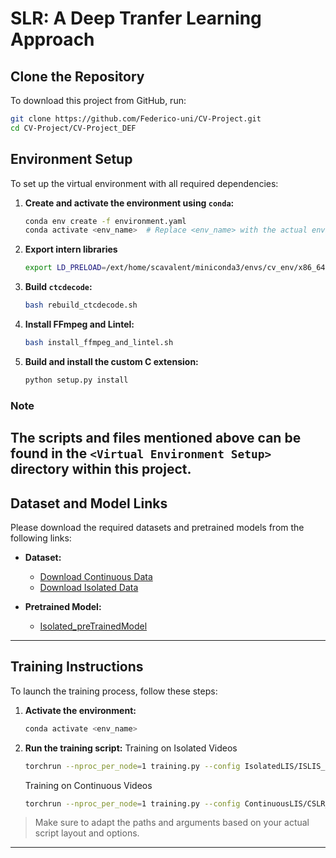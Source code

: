 # SLR: A Deep Tranfer Learning Approach

## Clone the Repository

To download this project from GitHub, run:

```bash
git clone https://github.com/Federico-uni/CV-Project.git
cd CV-Project/CV-Project_DEF
```

## Environment Setup

To set up the virtual environment with all required dependencies:

1. **Create and activate the environment using `conda`:**
   ```bash
   conda env create -f environment.yaml
   conda activate <env_name>  # Replace <env_name> with the actual environment name in the YAML
   ```
2. **Export intern libraries**
   ```bash
   export LD_PRELOAD=/ext/home/scavalent/miniconda3/envs/cv_env/x86_64-conda-linux-gnu/lib/libstdc++.so.6
   ```

3. **Build `ctcdecode`:**
   ```bash
   bash rebuild_ctcdecode.sh
   ```

4. **Install FFmpeg and Lintel:**
   ```bash
   bash install_ffmpeg_and_lintel.sh
   ```

5. **Build and install the custom C extension:**
   ```bash
   python setup.py install
   ```

###  Note

The scripts and files mentioned above can be found in the `<Virtual Environment Setup>` directory within this project.
---

## Dataset and Model Links

Please download the required datasets and pretrained models from the following links:

- **Dataset:**
  - [Download Continuous Data](https://unibari-my.sharepoint.com/:u:/g/personal/f_valentino7_studenti_uniba_it/EVF35QQHTTtJpklrk30VJrMBFD8dWWOBHAtN8UpubLrimw?e=OfMxAT)
  - [Download Isolated Data](https://unibari-my.sharepoint.com/:u:/g/personal/b_scavo_studenti_uniba_it/EfO9RBSwbXlFuxVyS-fE_3sBuH39-pr4zdfwcaWutIkxiQ?e=owIXYe)

- **Pretrained Model:**
  - [Isolated_preTrainedModel](https://unibari-my.sharepoint.com/:u:/g/personal/b_scavo_studenti_uniba_it/EWXvFzF5VltDo_JrtOhk4hIBPPczupz8huf2ItI6odeRyg?e=yLMnZG)

---

## Training Instructions

To launch the training process, follow these steps:

1. **Activate the environment:**
   ```bash
   conda activate <env_name>
   ```

2. **Run the training script:**
   Training on Isolated Videos
   ```bash
   torchrun --nproc_per_node=1 training.py --config IsolatedLIS/ISLIS_training_noKeypoints.yaml
   ```
   Training on Continuous Videos
   ```bash
   torchrun --nproc_per_node=1 training.py --config ContinuousLIS/CSLR_slide_noKpoints.yaml
   ```


> Make sure to adapt the paths and arguments based on your actual script layout and options.

---
